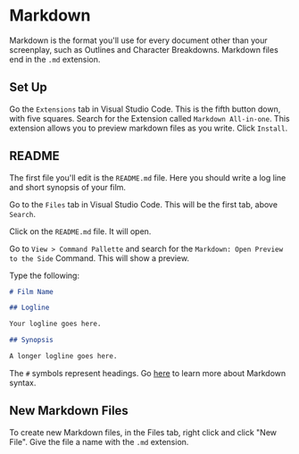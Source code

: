 # Markdown

Markdown is the format you'll use for every document other than your screenplay, such as Outlines and Character Breakdowns. Markdown files end in the `.md` extension.

## Set Up

Go the `Extensions` tab in Visual Studio Code. This is the fifth button down, with five squares. Search for the Extension called `Markdown All-in-one`. This extension allows you to preview markdown files as you write. Click `Install`.

## README

The first file you'll edit is the `README.md` file. Here you should write a log line and short synopsis of your film.

Go to the `Files` tab in Visual Studio Code. This will be the first tab, above `Search`.

Click on the `README.md` file. It will open.

Go to `View > Command Pallette` and search for the `Markdown: Open Preview to the Side` Command. This will show a preview.

Type the following:

``` markdown
# Film Name

## Logline

Your logline goes here.

## Synopsis

A longer logline goes here.
```

The `#` symbols represent headings. Go [here](https://www.markdownguide.org/basic-syntax/) to learn more about Markdown syntax.

## New Markdown Files

To create new Markdown files, in the Files tab, right click and click "New File". Give the file a name with the `.md` extension.